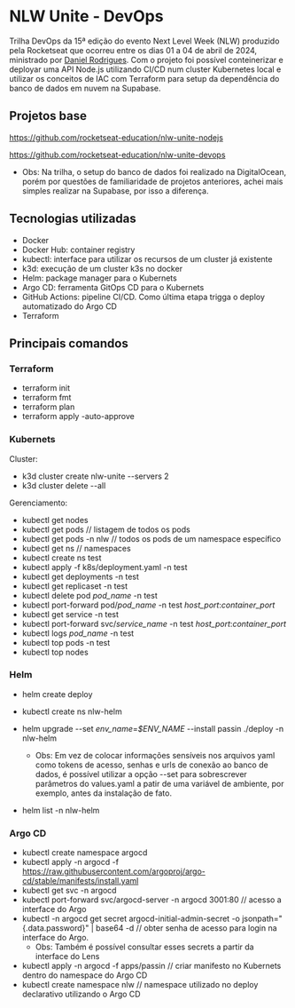 # NLW Unite - DevOps

Trilha DevOps da 15ª edição do evento Next Level Week (NLW) produzido pela Rocketseat que ocorreu entre os dias 01 a 04 de abril de 2024, ministrado por [Daniel Rodrigues](https://github.com/eusouodaniel). Com o projeto foi possível conteinerizar e deployar uma API Node.js utilizando CI/CD num cluster Kubernetes local e utilizar os conceitos de IAC com Terraform para setup da dependência do banco de dados em nuvem na Supabase.

## Projetos base

https://github.com/rocketseat-education/nlw-unite-nodejs

https://github.com/rocketseat-education/nlw-unite-devops

- Obs: Na trilha, o setup do banco de dados foi realizado na DigitalOcean, porém por questões de familiaridade de projetos anteriores, achei mais simples realizar na Supabase, por isso a diferença.

## Tecnologias utilizadas

- Docker
- Docker Hub: container registry
- kubectl: interface para utilizar os recursos de um cluster já existente
- k3d: execução de um cluster k3s no docker
- Helm: package manager para o Kubernets
- Argo CD: ferramenta GitOps CD para o Kubernets
- GitHub Actions: pipeline CI/CD. Como última etapa trigga o deploy automatizado do Argo CD
- Terraform

## Principais comandos

### Terraform

- terraform init
- terraform fmt
- terraform plan
- terraform apply -auto-approve

### Kubernets

Cluster:
- k3d cluster create nlw-unite --servers 2
- k3d cluster delete --all

Gerenciamento:
- kubectl get nodes
- kubectl get pods // listagem de todos os pods
- kubectl get pods -n nlw // todos os pods de um namespace específico
- kubectl get ns // namespaces
- kubectl create ns test
- kubectl apply -f k8s/deployment.yaml -n test
- kubectl get deployments -n test
- kubectl get replicaset -n test
- kubectl delete pod _pod_name_ -n test
- kubectl port-forward pod/_pod_name_ -n test _host_port_:_container_port_
- kubectl get service -n test
- kubectl port-forward svc/_service_name_ -n test _host_port_:_container_port_
- kubectl logs _pod_name_ -n test
- kubectl top pods -n test
- kubectl top nodes

### Helm

- helm create deploy
- kubectl create ns nlw-helm
- helm upgrade --set _env_name_=_$ENV_NAME_ --install passin ./deploy -n nlw-helm
	* Obs: Em vez de colocar informações sensíveis nos arquivos yaml como tokens de acesso, senhas e urls de conexão ao banco de dados, é possível utilizar a opção --set para sobrescrever parâmetros do values.yaml a patir de uma variável de ambiente, por exemplo, antes da instalação de fato.

- helm list -n nlw-helm

### Argo CD

- kubectl create namespace argocd
- kubectl apply -n argocd -f https://raw.githubusercontent.com/argoproj/argo-cd/stable/manifests/install.yaml
- kubectl get svc -n argocd
- kubectl port-forward svc/argocd-server -n argocd 3001:80 // acesso a interface do Argo
- kubectl -n argocd get secret argocd-initial-admin-secret -o jsonpath="{.data.password}" | base64 -d // obter senha de acesso para login na interface do Argo.
	* Obs: Também é possível consultar esses secrets a partir da interface do Lens
- kubectl apply -n argocd -f apps/passin // criar manifesto no Kubernets dentro do namespace do Argo CD
- kubectl create namespace nlw // namespace utilizado no deploy declarativo utilizando o Argo CD
